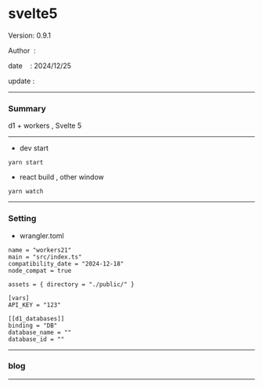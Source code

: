 ﻿# svelte5

 Version: 0.9.1

 Author  :

 date    : 2024/12/25

 update  :

***
### Summary

d1 +  workers , Svelte 5

***
* dev start
```
yarn start
```
* react build , other window

```
yarn watch
```
***
### Setting

* wrangler.toml

```
name = "workers21"
main = "src/index.ts"
compatibility_date = "2024-12-18"
node_compat = true

assets = { directory = "./public/" }

[vars]
API_KEY = "123"

[[d1_databases]]
binding = "DB"
database_name = ""
database_id = ""
```
***
### blog 

***


